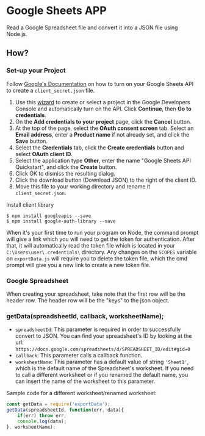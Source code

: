 Google Sheets APP
================

Read a Google Spreadsheet file and convert it into a JSON file using Node.js.

How?
---

### Set-up your Project

Follow [Google's Documentation](https://developers.google.com/sheets/api/quickstart/nodejs) on how to turn on your Google Sheets API to create a `client_secret.json` file.

1. Use this [wizard](https://console.developers.google.com/flows/enableapi?apiid=sheets.googleapis.com) to create or select a project in the Google Developers Console and automatically turn on the API. Click **Continue**, then **Go to credentials**.
2. On the **Add credentials to your project** page, click the **Cancel** button.
3. At the top of the page, select the **OAuth consent screen** tab. Select an **Email address**, enter a **Product name** if not already set, and click the **Save** button.
4. Select the **Credentials** tab, click the **Create credentials** button and select **OAuth client ID**.
5. Select the application type **Other**, enter the name "Google Sheets API Quickstart", and click the **Create** button.
6. Click OK to dismiss the resulting dialog.
7. Click the download button (Download JSON) to the right of the client ID.
8. Move this file to your working directory and rename it `client_secret.json`.

Install client library
```npm
$ npm install googleapis --save
$ npm install google-auth-library --save
```

When it's your first time to run your program on Node, the command prompt will give a link which you will need to get the token for authentication. After that, it will automatically read the token file which is located in your `C:\Users\user\.credentials\` directory. Any changes on the `SCOPES` variable on `exportData.js` will require you to delete the token file, which the cmd prompt will give you a new link to create a new token file.

### Google Spreadsheet
When creating your spreadsheet, take note that the first row will be the header row. The header row will be the "keys" to the json object.

### getData(spreadsheetId, callback, worksheetName);

* `spreadsheetId`: This parameter is required in order to successfully convert to JSON. You can find your spreadsheet's ID by looking at the url: `https://docs.google.com/spreadsheets/d/SPREADSHEET_ID/edit#gid=0`
* `callback`: This parameter calls a callback function.
* `worksheetName`: This parameter has a default value of string `'Sheet1'`, which is the default name of the Spreadsheet's worksheet. If you need to call a different worksheet or if you renamed the default name, you can insert the name of the worksheet to this parameter.

Sample code for a different worksheet/renamed worksheet:

```js
const getData = require('exportData');
getData(spreadsheetId, function(err, data){
	if(err) throw err;
	console.log(data);
}, worksheetName);
```